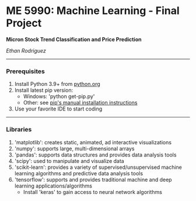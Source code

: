 # ME 5990: Machine Learning - Final Project

**Micron Stock Trend Classification and Price Prediction**

*Ethan Rodriguez* 

---------------------------------------------------------------------------------------------------------

### Prerequisites

1. Install Python 3.9+ from [python.org](url)
2. Install latest pip version:
   * Windows: 'python get-pip.py'
   * Other: see [pip's manual installation instructions](https://pip.pypa.io/en/stable/cli/pip_install/)
3. Use your favorite IDE to start coding

---------------------------------------------------------------------------------------------------------

### Libraries

1. 'matplotlib': creates static, animated, ad interactive visualizations
2. 'numpy': supports large, multi-dimensional arrays
3. 'pandas': supports data structures and provides data analysis tools
4. 'scipy': used to manipulate and visualize data
5. 'scikit-learn': provides a variety of supervised/unsupervised machine learning algorithms and predictive data analysis tools
6. 'tensorflow': supports and provides traditional machine and deep learning applications/algorithms
   - Install 'keras' to gain access to neural network algorithms
